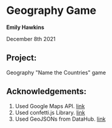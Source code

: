 # Geography Game

**Emily Hawkins**

December 8th 2021

## Project:

Geography "Name the Countries" game

## Acknowledgements:

1. Used Google Maps API. [link](https://developers.google.com/maps)
2. Used confetti.js Library. [link](https://www.cssscript.com/confetti-falling-animation/)
3. Used GeoJSONs from DataHub. [link](https://datahub.io/core/geo-countries)
